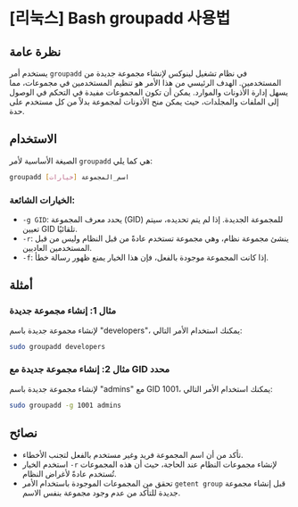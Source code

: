 # [리눅스] Bash groupadd 사용법

## نظرة عامة
يستخدم أمر `groupadd` في نظام تشغيل لينوكس لإنشاء مجموعة جديدة من المستخدمين. الهدف الرئيسي من هذا الأمر هو تنظيم المستخدمين في مجموعات، مما يسهل إدارة الأذونات والموارد. يمكن أن تكون المجموعات مفيدة في التحكم في الوصول إلى الملفات والمجلدات، حيث يمكن منح الأذونات لمجموعة بدلاً من كل مستخدم على حدة.

## الاستخدام
الصيغة الأساسية لأمر `groupadd` هي كما يلي:

```bash
groupadd [خيارات] اسم_المجموعة
```

### الخيارات الشائعة:
- `-g GID`: يحدد معرف المجموعة (GID) للمجموعة الجديدة. إذا لم يتم تحديده، سيتم تعيين GID تلقائيًا.
- `-r`: ينشئ مجموعة نظام، وهي مجموعة تستخدم عادةً من قبل النظام وليس من قبل المستخدمين العاديين.
- `-f`: إذا كانت المجموعة موجودة بالفعل، فإن هذا الخيار يمنع ظهور رسالة خطأ.

## أمثلة
### مثال 1: إنشاء مجموعة جديدة
لإنشاء مجموعة جديدة باسم "developers"، يمكنك استخدام الأمر التالي:

```bash
sudo groupadd developers
```

### مثال 2: إنشاء مجموعة جديدة مع GID محدد
لإنشاء مجموعة جديدة باسم "admins" مع GID 1001، يمكنك استخدام الأمر التالي:

```bash
sudo groupadd -g 1001 admins
```

## نصائح
- تأكد من أن اسم المجموعة فريد وغير مستخدم بالفعل لتجنب الأخطاء.
- استخدم الخيار `-r` لإنشاء مجموعات النظام عند الحاجة، حيث أن هذه المجموعات تُستخدم عادةً لأغراض النظام.
- تحقق من المجموعات الموجودة باستخدام الأمر `getent group` قبل إنشاء مجموعة جديدة للتأكد من عدم وجود مجموعة بنفس الاسم.